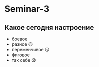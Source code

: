 # Seminar-3

## Какое сегодня настроение 
* боевое
* разное :confounded:
* переменчивое :smirk:
* фиговое 
* так себе :anguished:

